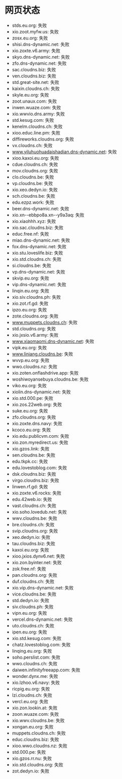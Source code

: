 # 网页状态
- stds.eu.org: 失败
- xio.zoot.myfw.us: 失败
- zosx.eu.org: 失败
- shisi.dns-dynamic.net: 失败
- xio.zoxte.v6.army: 失败
- skyo.dns-dynamic.net: 失败
- zfo.dns-dynamic.net: 失败
- sac.cloudns.biz: 失败
- ven.cloudns.biz: 失败
- std.great-site.net: 失败
- kaixin.cloudns.ch: 失败
- skyle.eu.org: 失败
- zoot.unaux.com: 失败
- inwen.wuaze.com: 失败
- xio.wwvio.dns.army: 失败
- std.kesug.com: 失败
- kenelm.cloudns.ch: 失败
- xioo.educ.line.pm: 失败
- diffireworks.cloudns.org: 失败
- vx.cloudns.ch: 失败
- www.yiluhuohuadaishadian.dns-dynamic.net: 失败
- xioo.kaxoi.eu.org: 失败
- cdue.cloudns.ch: 失败
- mov.cloudns.org: 失败
- clo.cloudns.be: 失败
- vp.cloudns.be: 失败
- xio.xeo.dedyn.io: 失败
- sch.cloudns.be: 失败
- edu.ezpz.work: 失败
- beer.dns-dynamic.net: 失败
- xio.xn--ebbpo8a.xn--y9a3aq: 失败
- xio.xiaohhh.xyz: 失败
- xio.sac.cloudns.biz: 失败
- educ.free.nf: 失败
- miao.dns-dynamic.net: 失败
- fox.dns-dynamic.net: 失败
- xio.stu.loveslife.biz: 失败
- xio.std.cloudns.ch: 失败
- si.cloudns.be: 失败
- vp.dns-dynamic.net: 失败
- skvip.eu.org: 失败
- vip.dns-dynamic.net: 失败
- linqin.eu.org: 失败
- xio.siv.cloudns.ph: 失败
- xio.zot.rf.gd: 失败
- ipzo.eu.org: 失败
- zote.cloudns.org: 失败
- www.muppets.cloudns.ch: 失败
- std.cloudns.org: 失败
- xio.jxsio.v6.army: 失败
- www.xiaomaomi.dns-dynamic.net: 失败
- vipk.eu.org: 失败
- www.liniang.cloudns.be: 失败
- wvvp.eu.org: 失败
- wwo.cloudns.nz: 失败
- xio.zoten.onflashdrive.app: 失败
- woshiwoyansebuya.cloudns.be: 失败
- viko.eu.org: 失败
- xiolin.dns-dynamic.net: 失败
- xio.std.000.pe: 失败
- xio.zos.22web.org: 失败
- suke.eu.org: 失败
- zfo.cloudns.org: 失败
- xio.zoxte.dns.navy: 失败
- kcoco.eu.org: 失败
- xio.edu.publicvm.com: 失败
- xio.zon.myredirect.us: 失败
- xio.gzos.link: 失败
- sen.cloudns.be: 失败
- edu.tkpk.cc: 失败
- edu.lovestoblog.com: 失败
- dsk.cloudns.biz: 失败
- virgo.cloudns.biz: 失败
- linwen.rf.gd: 失败
- xio.zoxte.v6.rocks: 失败
- edu.42web.io: 失败
- vast.cloudns.ch: 失败
- xio.soho.lovedub.net: 失败
- wwv.cloudns.be: 失败
- bre.cloudns.ch: 失败
- svip.cloudns.org: 失败
- xeo.dedyn.io: 失败
- tau.cloudns.biz: 失败
- kaxoi.eu.org: 失败
- xioo.jxios.dynv6.net: 失败
- xio.zon.byinter.net: 失败
- zok.free.nf: 失败
- pan.cloudns.org: 失败
- duf.cloudns.ch: 失败
- xio.vip.dns-dynamic.net: 失败
- vice.cloudns.be: 失败
- std.dedyn.io: 失败
- siv.cloudns.ph: 失败
- vipn.eu.org: 失败
- vercel.dns-dynamic.net: 失败
- uto.cloudns.ch: 失败
- ipen.eu.org: 失败
- xio.std.kesug.com: 失败
- chatz.lovestoblog.com: 失败
- linqing.eu.org: 失败
- soho.perslist.com: 失败
- wwo.cloudns.ch: 失败
- daiwen.infinityfreeapp.com: 失败
- wonder.dynx.me: 失败
- xio.lzhoo.v6.navy: 失败
- ricpig.eu.org: 失败
- lzi.cloudns.ch: 失败
- vercl.eu.org: 失败
- xio.zon.lookin.at: 失败
- zoon.wuaze.com: 失败
- xio.wwv.cloudns.be: 失败
- xongan.eu.org: 失败
- muppets.cloudns.ch: 失败
- educ.cloudns.biz: 失败
- xioo.wwo.cloudns.nz: 失败
- std.000.pe: 失败
- xio.gzos.rr.nu: 失败
- xio.std.cloudns.org: 失败
- zot.dedyn.io: 失败
